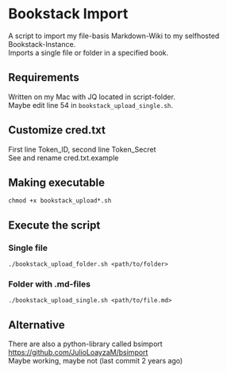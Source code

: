 # Bookstack Import  
A script to import my file-basis Markdown-Wiki to my selfhosted Bookstack-Instance.  
Imports a single file or folder in a specified book.  

## Requirements  
Written on my Mac with JQ located in script-folder.  
Maybe edit line 54 in `bookstack_upload_single.sh`.  

## Customize cred.txt  
First line Token_ID, second line Token_Secret  
See and rename cred.txt.example  

## Making executable  
`chmod +x bookstack_upload*.sh`  

## Execute the script  
### Single file  
`./bookstack_upload_folder.sh <path/to/folder>`  

### Folder with .md-files  
`./bookstack_upload_single.sh <path/to/file.md>`  

## Alternative  
There are also a python-library called bsimport  
https://github.com/JulioLoayzaM/bsimport  
Maybe working, maybe not (last commit 2 years ago)  